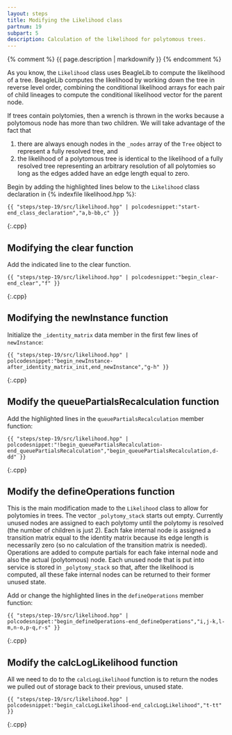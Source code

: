 ```yaml
---
layout: steps
title: Modifying the Likelihood class
partnum: 19
subpart: 5
description: Calculation of the likelihood for polytomous trees.
---
```

{% comment %}
{{ page.description | markdownify }}
{% endcomment %}

As you know, the `Likelihood` class uses BeagleLib to compute the likelihood of a tree. BeagleLib computes the likelihood by working down the tree in reverse level order, combining the conditional likelihood arrays for each pair of child lineages to compute the conditional likelihood vector for the parent node.

If trees contain polytomies, then a wrench is thrown in the works because a polytomous node has more than two children. We will take advantage of the fact that
1. there are always enough nodes in the `_nodes` array of the `Tree` object to represent a fully resolved tree, and 
2. the likelihood of a polytomous tree is identical to the likelihood of a fully resolved tree representing an arbitrary resolution of all polytomies so long as the edges added have an edge length equal to zero.

Begin by adding the highlighted lines below to the `Likelihood` class declaration in {% indexfile likelihood.hpp %}:
~~~~~~
{{ "steps/step-19/src/likelihood.hpp" | polcodesnippet:"start-end_class_declaration","a,b-bb,c" }}
~~~~~~
{:.cpp}

## Modifying the clear function

Add the indicated line to the clear function.
~~~~~~
{{ "steps/step-19/src/likelihood.hpp" | polcodesnippet:"begin_clear-end_clear","f" }}
~~~~~~
{:.cpp}

## Modifying the newInstance function

Initialize the `_identity_matrix` data member in the first few lines of `newInstance`:
~~~~~~
{{ "steps/step-19/src/likelihood.hpp" | polcodesnippet:"begin_newInstance-after_identity_matrix_init,end_newInstance","g-h" }}
~~~~~~
{:.cpp}

## Modify the queuePartialsRecalculation function

Add the highlighted lines in the `queuePartialsRecalculation` member function:
~~~~~~
{{ "steps/step-19/src/likelihood.hpp" | polcodesnippet:"!begin_queuePartialsRecalculation-end_queuePartialsRecalculation","begin_queuePartialsRecalculation,d-dd" }}
~~~~~~
{:.cpp}

## Modify the defineOperations function

This is the main modification made to the `Likelihood` class to allow for polytomies in trees. The vector `_polytomy_stack` starts out empty. Currently unused nodes are assigned to each polytomy until the polytomy is resolved (the number of children is just 2). Each fake internal node is assigned a transition matrix equal to the identity matrix because its edge length is necessarily zero (so no calculation of the transition matrix is needed). Operations are added to compute partials for each fake internal node and also the actual (polytomous) node. Each unused node that is put into service is stored in `_polytomy_stack` so that, after the likelihood is computed, all these fake internal nodes can be returned to their former unused state.

Add or change the highlighted lines in the `defineOperations` member function:
~~~~~~
{{ "steps/step-19/src/likelihood.hpp" | polcodesnippet:"begin_defineOperations-end_defineOperations","i,j-k,l-m,n-o,p-q,r-s" }}
~~~~~~
{:.cpp}

## Modify the calcLogLikelihood function

All we need to do to the `calcLogLikelihood` function is to return the nodes we pulled out of storage back to their previous, unused state.
~~~~~~
{{ "steps/step-19/src/likelihood.hpp" | polcodesnippet:"begin_calcLogLikelihood-end_calcLogLikelihood","t-tt" }}
~~~~~~
{:.cpp}

